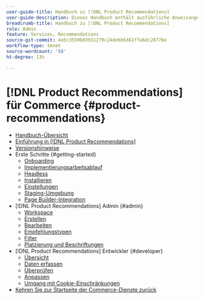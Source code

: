 ```yaml
---
user-guide-title: Handbuch zu [!DNL Product Recommendations]
user-guide-description: Dieses Handbuch enthält ausführliche Anweisungen zur Verwendung von [!DNL Product Recommendations] aus Adobe Commerce.
breadcrumb-title: Handbuch zu [!DNL Product Recommendations]
role: Admin
feature: Services, Recommendations
source-git-commit: 4a5c3550b03651279c24de6b6361ffa6dc28776e
workflow-type: tm+mt
source-wordcount: '58'
ht-degree: 13%

---
```


# [!DNL Product Recommendations] für Commerce {#product-recommendations}

- [Handbuch-Übersicht](guide-overview.md)
- [Einführung in [!DNL Product Recommendations]](overview.md)
- [Versionshinweise](release-notes.md)
- Erste Schritte {#getting-started}
   - [Onboarding](onboarding.md)
   - [Implementierungsarbeitsablauf](implementation-workflow.md)
   - [Headless](headless.md)
   - [Installieren](install-configure.md)
   - [Einstellungen](settings.md)
   - [Staging-Umgebung](staging-environment.md)
   - [Page Builder-Integration](page-builder.md)
- [!DNL Product Recommendations] Admin {#admin}
   - [Workspace](workspace.md)
   - [Erstellen](create.md)
   - [Bearbeiten](edit.md)
   - [Empfehlungstypen](type.md)
   - [Filter](filters.md)
   - [Platzierung und Beschriftungen](placement.md)
- [!DNL Product Recommendations] Entwickler {#developer}
   - [Übersicht](development-overview.md)
   - [Daten erfassen](events.md)
   - [Überprüfen](verify.md)
   - [Anpassen](customize.md)
   - [Umgang mit Cookie-Einschränkungen](setting-cookie.md)
- [Kehren Sie zur Startseite der Commerce-Dienste zurück](https://experienceleague.adobe.com/docs/commerce-merchant-services/user-guides/home.html)